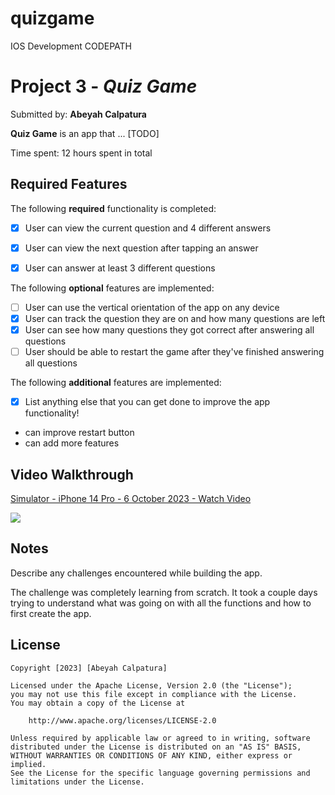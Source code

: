 # quizgame
IOS Development CODEPATH
# Project 3 - *Quiz Game*

Submitted by: **Abeyah Calpatura**

**Quiz Game** is an app that ... [TODO] 

Time spent: 12 hours spent in total

## Required Features

The following **required** functionality is completed:

- [x] User can view the current question and 4 different answers
- [x] User can view the next question after tapping an answer
- [x] User can answer at least 3 different questions


The following **optional** features are implemented:

- [ ] User can use the vertical orientation of the app on any device
- [x] User can track the question they are on and how many questions are left
- [x] User can see how many questions they got correct after answering all questions
- [ ] User should be able to restart the game after they've finished answering all questions

The following **additional** features are implemented:

- [x] List anything else that you can get done to improve the app functionality!

- can improve restart button
- can add more features

## Video Walkthrough

<div>
    <a href="https://www.loom.com/share/695b43c9dd8a432bb1c0b4cdac3699e3">
      <p>Simulator - iPhone 14 Pro - 6 October 2023 - Watch Video</p>
    </a>
    <a href="https://www.loom.com/share/695b43c9dd8a432bb1c0b4cdac3699e3">
      <img style="max-width:300px;" src="https://cdn.loom.com/sessions/thumbnails/695b43c9dd8a432bb1c0b4cdac3699e3-with-play.gif">
    </a>
  </div>

## Notes

Describe any challenges encountered while building the app.

The challenge was completely learning from scratch. It took a couple days trying to understand what was going on with all the functions and how to first create the app.

## License

    Copyright [2023] [Abeyah Calpatura]

    Licensed under the Apache License, Version 2.0 (the "License");
    you may not use this file except in compliance with the License.
    You may obtain a copy of the License at

        http://www.apache.org/licenses/LICENSE-2.0

    Unless required by applicable law or agreed to in writing, software
    distributed under the License is distributed on an "AS IS" BASIS,
    WITHOUT WARRANTIES OR CONDITIONS OF ANY KIND, either express or implied.
    See the License for the specific language governing permissions and
    limitations under the License.
